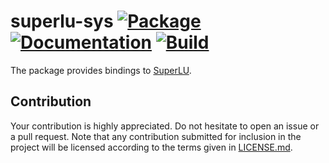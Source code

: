 # superlu-sys [![Package][package-img]][package-url] [![Documentation][documentation-img]][documentation-url] [![Build][build-img]][build-url]

The package provides bindings to [SuperLU].

## Contribution

Your contribution is highly appreciated. Do not hesitate to open an issue or a
pull request. Note that any contribution submitted for inclusion in the project
will be licensed according to the terms given in [LICENSE.md](LICENSE.md).

[superlu]: http://crd-legacy.lbl.gov/~xiaoye/SuperLU

[build-img]: https://travis-ci.org/stainless-steel/superlu-sys.svg?branch=master
[build-url]: https://travis-ci.org/stainless-steel/superlu-sys
[documentation-img]: https://docs.rs/superlu-sys/badge.svg
[documentation-url]: https://docs.rs/superlu-sys
[package-img]: https://img.shields.io/crates/v/superlu-sys.svg
[package-url]: https://crates.io/crates/superlu-sys

